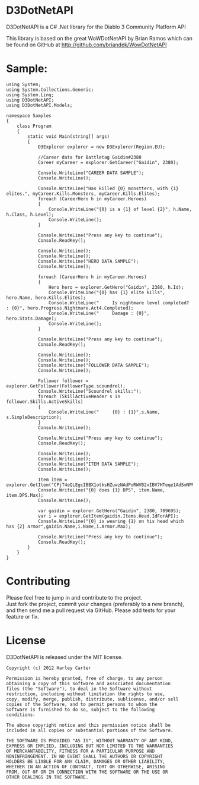 D3DotNetAPI
=========
D3DotNetAPI is a C# .Net library for the Diablo 3 Community Platform API

This library is based on the great WoWDotNetAPI by Brian Ramos which can be found on GitHub at http://github.com/briandek/WowDotNetAPI

Sample:
=========

	using System;
	using System.Collections.Generic;
	using System.Linq;
	using D3DotNetAPI;
	using D3DotNetAPI.Models;

	namespace Samples
	{
		class Program
		{
			static void Main(string[] args)
			{
				D3Explorer explorer = new D3Explorer(Region.EU);

				//Career data for Battletag Gaidin#2380
				Career myCareer = explorer.GetCareer("Gaidin", 2380);

				Console.WriteLine("CAREER DATA SAMPLE");
				Console.WriteLine();

				Console.WriteLine("Has killed {0} monstters, with {1} elites.", myCareer.Kills.Monsters, myCareer.Kills.Elites);
				foreach (CareerHero h in myCareer.Heroes)
				{
					Console.WriteLine("{0} is a {1} of level {2}", h.Name, h.Class, h.Level);
					Console.WriteLine();
				}

				Console.WriteLine("Press any key to continue");
				Console.ReadKey();

				Console.WriteLine();
				Console.WriteLine();
				Console.WriteLine("HERO DATA SAMPLE");
				Console.WriteLine();

				foreach (CareerHero h in myCareer.Heroes)
				{
					Hero hero = explorer.GetHero("Gaidin", 2380, h.Id);
					Console.WriteLine("{0} has {1} elite kills", hero.Name, hero.Kills.Elites);
					Console.WriteLine("     Is nightmare level completed? : {0}", hero.Progress.Nightmare.Act4.Completed);
					Console.WriteLine("     Damage : {0}", hero.Stats.Damage);
					Console.WriteLine();
				}

				Console.WriteLine("Press any key to continue");
				Console.ReadKey();

				Console.WriteLine();
				Console.WriteLine();
				Console.WriteLine("FOLLOWER DATA SAMPLE");
				Console.WriteLine();

				Follower follower = explorer.GetFollower(FollowerType.scoundrel);
				Console.WriteLine("Scoundrel skills:");
				foreach (SkillActiveHeader s in follower.Skills.ActiveSkills)
				{
					Console.WriteLine("     {0} : {1}",s.Name, s.SimpleDescription);
				}
				Console.WriteLine();

				Console.WriteLine("Press any key to continue");
				Console.ReadKey();

				Console.WriteLine();
				Console.WriteLine();
				Console.WriteLine("ITEM DATA SAMPLE");
				Console.WriteLine();

				Item item = explorer.GetItem("CPjT4eQLEgcIBBX1otksHZuwzNAdPoRWVB2xIBV7HTeqe1AdSmNPMDAJOLwDQABQEmC8Aw");
				Console.WriteLine("{0} does {1} DPS", item.Name, item.DPS.Max);
				Console.WriteLine();

				var gaidin = explorer.GetHero("Gaidin", 2380, 709695);
				var i = explorer.GetItem(gaidin.Items.Head.IdForAPI);
				Console.WriteLine("{0} is wearing {1} on his head which has {2} armor",gaidin.Name,i.Name,i.Armor.Max);

				Console.WriteLine("Press any key to continue");
				Console.ReadKey();
			}
		}
	}



Contributing
============
 
Please feel free to jump in and contribute to the project.  
Just fork the project, commit your changes (preferably to a new branch), and then send me a pull request via GitHub. 
Please add tests for your feature or fix.
 
License
=======
 
D3DotNetAPI is released under the MIT license.
 
    Copyright (c) 2012 Harley Carter
 
    Permission is hereby granted, free of charge, to any person
    obtaining a copy of this software and associated documentation
    files (the "Software"), to deal in the Software without
    restriction, including without limitation the rights to use,
    copy, modify, merge, publish, distribute, sublicense, and/or sell
    copies of the Software, and to permit persons to whom the
    Software is furnished to do so, subject to the following
    conditions:
 
    The above copyright notice and this permission notice shall be
    included in all copies or substantial portions of the Software.
 
    THE SOFTWARE IS PROVIDED "AS IS", WITHOUT WARRANTY OF ANY KIND,
    EXPRESS OR IMPLIED, INCLUDING BUT NOT LIMITED TO THE WARRANTIES
    OF MERCHANTABILITY, FITNESS FOR A PARTICULAR PURPOSE AND
    NONINFRINGEMENT. IN NO EVENT SHALL THE AUTHORS OR COPYRIGHT
    HOLDERS BE LIABLE FOR ANY CLAIM, DAMAGES OR OTHER LIABILITY,
    WHETHER IN AN ACTION OF CONTRACT, TORT OR OTHERWISE, ARISING
    FROM, OUT OF OR IN CONNECTION WITH THE SOFTWARE OR THE USE OR
    OTHER DEALINGS IN THE SOFTWARE.